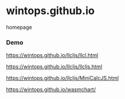 # wintops.github.io
homepage

### Demo

  https://wintops.github.io/llcljs/llcl.html
  
  https://wintops.github.io/llcljs/llcljs.html
  
  https://wintops.github.io/llcljs/MiniCalcJS.html

   https://wintops.github.io/wasmchart/
